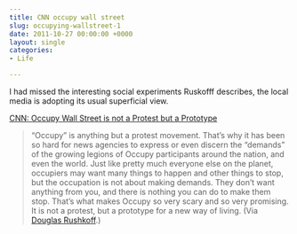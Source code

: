 ```yaml
---
title: CNN occupy wall street
slug: occupying-wallstreet-1
date: 2011-10-27 00:00:00 +0000
layout: single
categories: 
- Life

---
```

I had missed the interesting social experiments Ruskofff describes, the local media is adopting its usual superficial view.
  
[CNN: Occupy Wall Street is not a Protest but a Prototype][google]  

> &#x201c;Occupy&#x201d; is anything but a protest movement. That&#x2019;s why it has been so hard for news agencies to express or even discern the &#x201c;demands&#x201d; of the growing legions of Occupy participants around the nation, and even the world. Just like pretty much everyone else on the planet, occupiers may want many things to happen and other things to stop, but the occupation is not about making demands. They don&#x2019;t want anything from you, and there is nothing you can do to make them stop. That&#x2019;s what makes Occupy so very scary and so very promising. It is not a protest, but a prototype for a new way of living.&#xa0;(Via [Douglas Rushkoff][rushkoff].)

[google]: http://feedproxy.google.com/~r/douglasrushkoff/~3/L_N2AhbaHXg/cnn-occupy-wall-street-is-not-a-protest-but-a-prototype.html
[rushkoff]: http://rushkoff.com/

